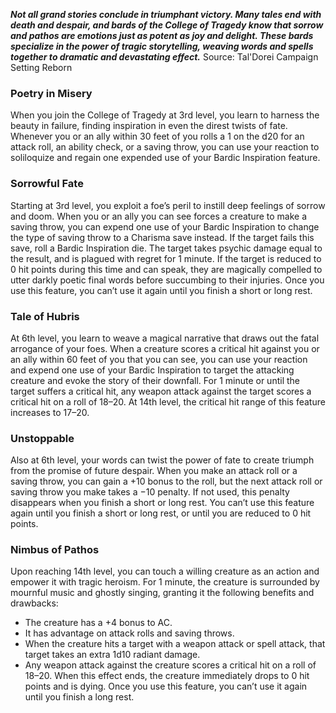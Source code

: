 ***Not all grand stories conclude in triumphant victory. Many tales end with death and despair, and bards of the College of Tragedy know that sorrow and pathos are emotions just as potent as joy and delight. These bards specialize in the power of tragic storytelling, weaving words and spells together to dramatic and devastating effect.***
Source: Tal'Dorei Campaign Setting Reborn
### Poetry in Misery
When you join the College of Tragedy at 3rd level, you learn to harness the beauty in failure, finding inspiration in even the direst twists of fate. Whenever you or an ally within 30 feet of you rolls a 1 on the d20 for an attack roll, an ability check, or a saving throw, you can use your reaction to soliloquize and regain one expended use of your Bardic Inspiration feature.
### Sorrowful Fate
Starting at 3rd level, you exploit a foe’s peril to instill deep feelings of sorrow and doom. When you or an ally you can see forces a creature to make a saving throw, you can expend one use of your Bardic Inspiration to change the type of saving throw to a Charisma save instead.
If the target fails this save, roll a Bardic Inspiration die. The target takes psychic damage equal to the result, and is plagued with regret for 1 minute. If the target is reduced to 0 hit points during this time and can speak, they are magically compelled to utter darkly poetic final words before succumbing to their injuries.
Once you use this feature, you can’t use it again until you finish a short or long rest.
### Tale of Hubris
At 6th level, you learn to weave a magical narrative that draws out the fatal arrogance of your foes. When a creature scores a critical hit against you or an ally within 60 feet of you that you can see, you can use your reaction and expend one use of your Bardic Inspiration to target the attacking creature and evoke the story of their downfall. For 1 minute or until the target suffers a critical hit, any weapon attack against the target scores a critical hit on a roll of 18–20.
At 14th level, the critical hit range of this feature increases to 17–20.
### Unstoppable
Also at 6th level, your words can twist the power of fate to create triumph from the promise of future despair. When you make an attack roll or a saving throw, you can gain a +10 bonus to the roll, but the next attack roll or saving throw you make takes a −10 penalty. If not used, this penalty disappears when you finish a short or long rest.
You can’t use this feature again until you finish a short or long rest, or until you are reduced to 0 hit points.
### Nimbus of Pathos
Upon reaching 14th level, you can touch a willing creature as an action and empower it with tragic heroism. For 1 minute, the creature is surrounded by mournful music and ghostly singing, granting it the following benefits and drawbacks:
* The creature has a +4 bonus to AC.
* It has advantage on attack rolls and saving throws.
* When the creature hits a target with a weapon attack or spell attack, that target takes an extra 1d10 radiant damage.
* Any weapon attack against the creature scores a critical hit on a roll of 18–20.
When this effect ends, the creature immediately drops to 0 hit points and is dying. Once you use this feature, you can’t use it again until you finish a long rest.